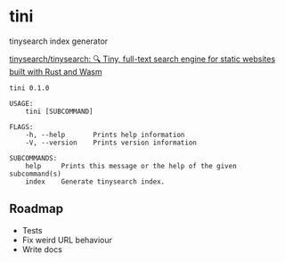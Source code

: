 # tini

tinysearch index generator

[tinysearch/tinysearch: 🔍 Tiny, full-text search engine for static websites built with Rust and Wasm](https://github.com/tinysearch/tinysearch)

```text
tini 0.1.0

USAGE:
    tini [SUBCOMMAND]

FLAGS:
    -h, --help       Prints help information
    -V, --version    Prints version information

SUBCOMMANDS:
    help     Prints this message or the help of the given subcommand(s)
    index    Generate tinysearch index.
```

## Roadmap

+ Tests
+ Fix weird URL behaviour
+ Write docs
